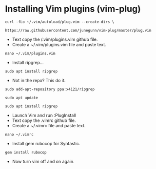 # Installing Vim plugins (vim-plug)

`curl -fLo ~/.vim/autoload/plug.vim --create-dirs \`

`https://raw.githubusercontent.com/junegunn/vim-plug/master/plug.vim`

- Text copy the /.vim/plugins.vim github file.
- Create a ~/.vim/plugins.vim file and paste text.

`nano ~/.vim/plugins.vim`

- Install ripgrep...

`sudo apt install ripgrep`

- Not in the repo? This do it.

`sudo add-apt-repository ppa:x4121/ripgrep`

`sudo apt update`

`sudo apt install ripgrep`

- Launch Vim and run :PlugInstall
- Text copy the .vimrc github file.
- Create a ~/.vimrc file and paste text.

`nano ~/.vimrc`

- Install gem rubocop for Syntastic.

`gem install rubocop`

- Now turn vim off and on again.
